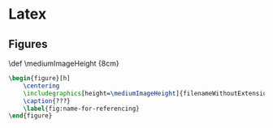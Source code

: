 # Latex

## Figures
\def \mediumImageHeight {8cm}

```latex
\begin{figure}[h]
    \centering
    \includegraphics[height=\mediumImageHeight]{filenameWithoutExtension}
    \caption{???}
    \label{fig:name-for-referencing}
\end{figure}

```
